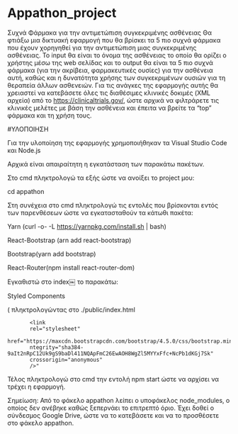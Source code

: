 # Appathon_project

Συχνά Φάρμακα για την αντιμετώπιση συγκεκριμένης ασθένειας
Θα φτιάξω μια δικτυακή εφαρμογή που θα βρίσκει τα 5 πιο συχνά φάρμακα που έχουν χορηγηθεί
για την αντιμετώπιση μιας συγκεκριμένης ασθένειας. Το input θα είναι το όνομα της ασθένειας 
το οποίο θα ορίζει ο χρήστης μέσω της web σελίδας και το output θα είναι τα 5 πιο συχνά φάρμακα 
(για την ακρίβεια, φαρμακευτικές ουσίες) για την ασθένεια αυτή, καθώς και η δυνατότητα χρήσης 
των συγκεκριμένων ουσιών για τη θεραπεία άλλων ασθενειών. Για τις ανάγκες της εφαρμογής αυτής θα 
χρειαστεί να κατεβάσετε όλες τις διαθέσιμες κλινικές δοκιμές (XML αρχεία) από το https://clinicaltrials.gov/, 
ώστε αρχικά να φιλτράρετε τις κλινικές μελέτες με βάση την ασθένεια και έπειτα να βρείτε τα “top” 
φάρμακα και τη χρήση τους.


#ΥΛΟΠΟΙΗΣΗ


 Για την υλοποίηση της εφαρμογής χρημοποιήθηκαν τα Visual Studio Code και Node.js


 Αρχικά είναι απαιραίτητη η εγκατάσταση των παρακάτω πακέτων.



 Στο cmd πληκτρολογώ τα εξής ώστε να ανοίξει το project μου:



 cd appathon
 
 
Στη συνέχεια στο cmd πληκτρολογώ τις εντολές που βρίσκονται εντός των παρενθέσεων ώστε να εγκατασταθούν 
τα κάτωθι πακέτα:


Yarn (curl -o- -L https://yarnpkg.com/install.sh | bash)


React-Bootstrap  (arn add react-bootstrap)


Bootstrap(yarn add bootstrap)


React-Router(npm install react-router-dom)


Εγκαθιστώ στο index￼ το παρακάτω:


Styled Components


( πληκτρολογώντας στο ./public/index.html

           <link
           rel="stylesheet"
           href="https://maxcdn.bootstrapcdn.com/bootstrap/4.5.0/css/bootstrap.min.css"
           ntegrity="sha384-9aIt2nRpC12Uk9gS9baDl411NQApFmC26EwAOH8WgZl5MYYxFfc+NcPb1dKGj7Sk"
           crossorigin="anonymous"
           />"
           
           
Τέλος πληκτρολογώ στο cmd την εντολή npm start ώστε να αρχίσει να τρέχει η εφαρμογή.

Σημείωση:
Από το φάκελο appathon λείπει ο υποφάκελος node_modules, ο οποίος δεν ανέβηκε καθώς ξεπερνάει
το επιτρεπτό όριο. Έχει δοθεί ο σύνδεσμος Google Drive, ώστε να το κατεβάσετε και να το προσθέσετε στο
φάκελο appathon.
